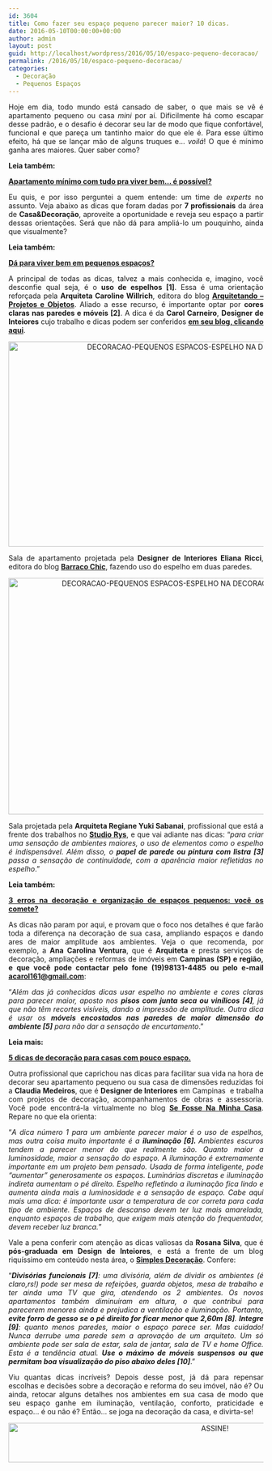 ```yaml
---
id: 3604
title: Como fazer seu espaço pequeno parecer maior? 10 dicas.
date: 2016-05-10T00:00:00+00:00
author: admin
layout: post
guid: http://localhost/wordpress/2016/05/10/espaco-pequeno-decoracao/
permalink: /2016/05/10/espaco-pequeno-decoracao/
categories:
  - Decoração
  - Pequenos Espaços
---
```

<p align="justify">
  Hoje em dia, todo mundo está cansado de saber, o que mais se vê é apartamento pequeno ou casa <em>mini</em> por aí. Dificilmente há como escapar desse padrão, e o desafio é decorar seu lar de modo que fique confortável, funcional e que pareça um tantinho maior do que ele é. Para esse último efeito, há que se lançar mão de alguns truques e… <em>voilá</em>! O que é mínimo ganha ares maiores. Quer saber como?
</p>

<p align="justify">
  <strong>Leia também:</strong>
</p>

<p align="justify">
  <strong><a href="http://www.decoracaodacasa.com/apartamento-pequeno-2/" target="_blank">Apartamento mínimo com tudo pra viver bem&#8230; é possível?</a></strong>
</p>

<p align="justify">
  Eu quis, e por isso perguntei a quem entende: um time de <em>experts</em> no assunto. Veja abaixo as dicas que foram dadas por <strong>7 profissionais</strong> da área de <strong>Casa&Decoração</strong>, aproveite a oportunidade e reveja seu espaço a partir dessas orientações. Será que não dá para ampliá-lo um pouquinho, ainda que visualmente?
</p>

<p align="justify">
  <strong>Leia também:</strong>
</p>

<p align="justify">
  <strong><a href="http://www.decoracaodacasa.com/pequenos-espacos/" target="_blank">Dá para viver bem em pequenos espaços?</a></strong>
</p>

<p align="justify">
  A principal de todas as dicas, talvez a mais conhecida e, imagino, você desconfie qual seja, é o <strong>uso de espelhos [1]</strong>. Essa é uma orientação reforçada pela <strong>Arquiteta Caroline Willrich</strong>, editora do blog <a href="http://arquitetando-projetoseobjetos.blogspot.com.br/" target="_blank"><strong>Arquitetando – Projetos e Objetos</strong></a>. Aliado a esse recurso, é importante optar por <strong>cores claras nas paredes e móveis [2]</strong>. A dica é da <strong>Carol Carneiro</strong>, <strong>Designer de Inteiores</strong> cujo trabalho e dicas podem ser conferidos <strong><a href="http://www.blogcarolcarneiro.blogspot.com.br/" target="_blank">em seu blog, clicando aqui</a></strong>.
</p>

<p align="center">
  <img class="alignnone size-full wp-image-12491" src="http://www.trololodemulher.com.br/blog/wp-content/uploads/2016/05/DECORACAO-PEQUENOS-ESPACOS-ESPELHO-NA-DECORACAO.jpg" alt="DECORACAO-PEQUENOS ESPACOS-ESPELHO NA DECORACAO" width="720" height="405" />
</p>

<p align="justify">
  Sala de apartamento projetada pela <strong>Designer de Interiores Eliana Ricci</strong>, editora do blog <strong><a href="http://barraco-chic.blogspot.com.br/" target="_blank">Barraco Chic</a></strong>, fazendo uso do espelho em duas paredes.
</p>

<p align="center">
  <img class="alignnone size-full wp-image-12492" src="http://www.trololodemulher.com.br/blog/wp-content/uploads/2016/05/DECORACAO-PEQUENOS-ESPACOS-ESPELHO-NA-DECORACAO2.jpg" alt="DECORACAO-PEQUENOS ESPACOS-ESPELHO NA DECORACAO[2]" width="639" height="467" />
</p>

<p align="justify">
  Sala projetada pela <strong>Arquiteta Regiane Yuki Sabanai</strong>, profissional que está a frente dos trabalhos no <strong><a href="http://www.studiorys.com/crbst_0.html" target="_blank">Studio Rys</a></strong>, e que vai adiante nas dicas: “<em>para criar uma sensação de ambientes maiores, o uso de elementos como o espelho é indispensável. Além disso, o <strong>papel de parede ou pintura com listra [3]</strong> passa a sensação de continuidade, com a aparência maior refletidas no espelho</em>.”
</p>

<p align="justify">
  <strong>Leia também:</strong>
</p>

<p align="justify">
  <strong><a href="http://www.decoracaodacasa.com/decoracao-espacos-pequenos/" target="_blank">3 erros na decoração e organização de espaços pequenos: você os comete?</a></strong>
</p>

<p align="justify">
  As dicas não param por aqui, e provam que o foco nos detalhes é que farão toda a diferença na decoração de sua casa, ampliando espaços e dando ares de maior amplitude aos ambientes. Veja o que recomenda, por exemplo, a <strong>Ana</strong> <strong>Carolina Ventura</strong>, que é <strong>Arquiteta </strong>e presta serviços de decoração, ampliações e reformas de imóveis em <strong>Campinas (SP) e região, e que você pode contactar pelo fone (19)98131-4485 ou pelo e-mail </strong><a href="mailto:acarol161@gmail.com"><strong>acarol161@gmail.com</strong></a>:
</p>

<p align="justify">
  “<em>Além das já conhecidas dicas usar espelho no ambiente e cores claras para parecer maior, aposto nos <strong>pisos com junta seca ou vinílicos [4]</strong>, já que não têm recortes visíveis, dando a impressão de amplitude. Outra dica é usar os <strong>móveis encostados nas paredes de maior dimensão do ambiente [5]</strong> para não dar a sensação de encurtamento</em>.”
</p>

<p align="justify">
  <strong>Leia mais:</strong>
</p>

<p align="justify">
  <strong><a href="http://www.decoracaodacasa.com/decoracao-casa-pouco-espaco/" target="_blank">5 dicas de decoração para casas com pouco espaço.</a></strong>
</p>

<p align="justify">
  Outra profissional que caprichou nas dicas para facilitar sua vida na hora de decorar seu apartamento pequeno ou sua casa de dimensões reduzidas foi a <strong>Claudia Medeiros</strong>, que é <strong>Designer de Interiores</strong> em Campinas  e trabalha com projetos de decoração, acompanhamentos de obras e assessoria. Você pode encontrá-la virtualmente no blog <strong><a href="http://sefossenaminhacasa.wordpress.com/" target="_blank">Se Fosse Na Minha Casa</a></strong>. Repare no que ela orienta:
</p>

<p align="justify">
  “<em>A dica número 1 para um ambiente parecer maior é o uso de espelhos, mas outra coisa muito importante é a <strong>iluminação [6]. </strong>Ambientes escuros tendem a parecer menor do que realmente são. Quanto maior a luminosidade, maior a sensação do espaço. A iluminação é extremamente importante em um projeto bem pensado. Usada de forma inteligente, pode “aumentar” generosamente os espaços. Luminárias discretas e iluminação indireta aumentam o pé direito. Espelho refletindo a iluminação fica lindo e aumenta ainda mais a luminosidade e a sensação de espaço. Cabe aqui mais uma dica: é importante usar a temperatura de cor correta para cada tipo de ambiente. Espaços de descanso devem ter luz mais amarelada, enquanto espaços de trabalho, que exigem mais atenção do frequentador, devem receber luz branca.</em>”
</p>

<p align="justify">
  Vale a pena conferir com atenção as dicas valiosas da <strong>Rosana Silva</strong>, que é <strong>pós-graduada em Design de Inteiores</strong>, e está a frente de um blog riquíssimo em conteúdo nesta área, o <strong><a href="http://www.simplesdecoracao.com.br/" target="_blank">Simples Decoração</a></strong>. Confere:
</p>

<p align="justify">
  “<em><strong>Divisórias funcionais [7]</strong>: uma divisória, além de dividir os ambientes (é claro,rs!) pode ser mesa de refeições, guarda objetos, mesa de trabalho e ter ainda uma TV que gira, atendendo os 2 ambientes. Os novos apartamentos também diminuíram em altura, o que contribui para parecerem menores ainda e prejudica a ventilação e iluminação. Portanto, <strong>evite forro de gesso se o pé direito for ficar menor que 2,60m [8]</strong>. <strong>Integre [9]</strong>: quanto menos paredes, maior o espaço parece ser. Mas cuidado! Nunca derrube uma parede sem a aprovação de um arquiteto. Um só ambiente pode ser sala de estar, sala de jantar, sala de TV e home Office. Esta é a tendência atual. <strong>Use o máximo de móveis suspensos ou que permitam boa visualização do piso abaixo deles [10]</strong></em>.”
</p>

<p align="justify">
  Viu quantas dicas incríveis? Depois desse post, já dá para repensar escolhas e decisões sobre a decoração e reforma do seu imóvel, não é? Ou ainda, retocar alguns detalhes nos ambientes em sua casa de modo que seu espaço ganhe em iluminação, ventilação, conforto, praticidade e espaço… é ou não é? Então… se joga na decoração da casa, e divirta-se!
</p>

<p align="center">
  <a href="http://feedburner.google.com/fb/a/mailverify?uri=blogBichaFemea&loc=en_US" target="_blank"><img class="alignnone size-full wp-image-10439" src="http://www.trololodemulher.com.br/blog/wp-content/uploads/2014/09/ASSINE.png" alt="ASSINE!" width="800" height="78" /></a>
</p>

<p align="justify">